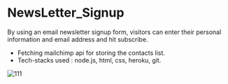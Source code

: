 # NewsLetter_Signup
By using an email newsletter signup form, visitors can enter their personal information and email address and hit subscribe.

* Fetching mailchimp api for storing the contacts list.
* Tech-stacks used : node.js, html, css, heroku, git.


![111](https://user-images.githubusercontent.com/69100830/163462972-bc0f48ef-c97f-4e91-9651-b4032e1b8cc5.jpg)
